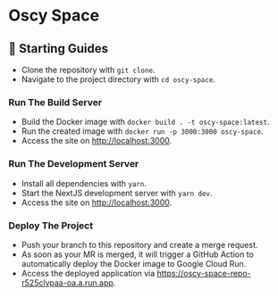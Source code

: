 # Oscy Space

## 🚀 Starting Guides

- Clone the repository with `git clone`.
- Navigate to the project directory with `cd oscy-space`.

### Run The Build Server

- Build the Docker image with `docker build . -t oscy-space:latest`.
- Run the created image with `docker run -p 3000:3000 oscy-space`.
- Access the site on <http://localhost:3000>.

### Run The Development Server

- Install all dependencies with `yarn`.
- Start the NextJS development server with `yarn dev`.
- Access the site on <http://localhost:3000>.

### Deploy The Project

- Push your branch to this repository and create a merge request.
- As soon as your MR is merged, it will trigger a GitHub Action to automatically deploy the Docker image to Google Cloud Run.
- Access the deployed application via <https://oscy-space-repo-r525clvpaa-oa.a.run.app>.
